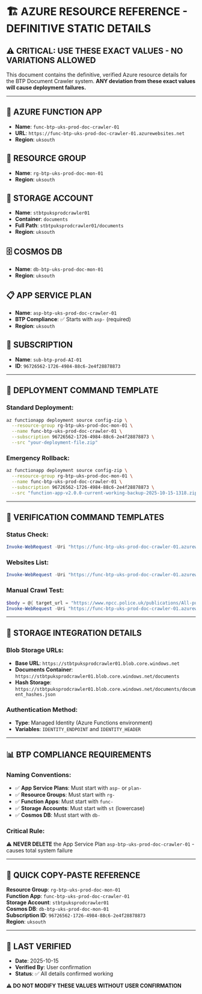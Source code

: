 # 🏗️ AZURE RESOURCE REFERENCE - DEFINITIVE STATIC DETAILS

## ⚠️ CRITICAL: USE THESE EXACT VALUES - NO VARIATIONS ALLOWED

This document contains the definitive, verified Azure resource details for the BTP Document Crawler system. **ANY deviation from these exact values will cause deployment failures.**

---

## 🎯 **AZURE FUNCTION APP**
- **Name**: `func-btp-uks-prod-doc-crawler-01`
- **URL**: `https://func-btp-uks-prod-doc-crawler-01.azurewebsites.net`
- **Region**: `uksouth`

## 📁 **RESOURCE GROUP**
- **Name**: `rg-btp-uks-prod-doc-mon-01`
- **Region**: `uksouth`

## 💾 **STORAGE ACCOUNT**
- **Name**: `stbtpuksprodcrawler01`
- **Container**: `documents`
- **Full Path**: `stbtpuksprodcrawler01/documents`
- **Region**: `uksouth`

## 🗄️ **COSMOS DB**
- **Name**: `db-btp-uks-prod-doc-mon-01`
- **Region**: `uksouth`

## 📋 **APP SERVICE PLAN**
- **Name**: `asp-btp-uks-prod-doc-crawler-01`
- **BTP Compliance**: ✅ Starts with `asp-` (required)
- **Region**: `uksouth`

## 🔑 **SUBSCRIPTION**
- **Name**: `sub-btp-prod-AI-01`
- **ID**: `96726562-1726-4984-88c6-2e4f28878873`

---

## 🚀 **DEPLOYMENT COMMAND TEMPLATE**

### **Standard Deployment:**
```bash
az functionapp deployment source config-zip \
  --resource-group rg-btp-uks-prod-doc-mon-01 \
  --name func-btp-uks-prod-doc-crawler-01 \
  --subscription 96726562-1726-4984-88c6-2e4f28878873 \
  --src "your-deployment-file.zip"
```

### **Emergency Rollback:**
```bash
az functionapp deployment source config-zip \
  --resource-group rg-btp-uks-prod-doc-mon-01 \
  --name func-btp-uks-prod-doc-crawler-01 \
  --subscription 96726562-1726-4984-88c6-2e4f28878873 \
  --src "function-app-v2.0.0-current-working-backup-2025-10-15-1318.zip"
```

---

## 🧪 **VERIFICATION COMMAND TEMPLATES**

### **Status Check:**
```powershell
Invoke-WebRequest -Uri "https://func-btp-uks-prod-doc-crawler-01.azurewebsites.net/api/status"
```

### **Websites List:**
```powershell
Invoke-WebRequest -Uri "https://func-btp-uks-prod-doc-crawler-01.azurewebsites.net/api/websites"
```

### **Manual Crawl Test:**
```powershell
$body = @{ target_url = "https://www.npcc.police.uk/publications/All-publications/" } | ConvertTo-Json
Invoke-WebRequest -Uri "https://func-btp-uks-prod-doc-crawler-01.azurewebsites.net/api/crawl" -Method POST -Body $body -ContentType "application/json"
```

---

## 🔗 **STORAGE INTEGRATION DETAILS**

### **Blob Storage URLs:**
- **Base URL**: `https://stbtpuksprodcrawler01.blob.core.windows.net`
- **Documents Container**: `https://stbtpuksprodcrawler01.blob.core.windows.net/documents`
- **Hash Storage**: `https://stbtpuksprodcrawler01.blob.core.windows.net/documents/document_hashes.json`

### **Authentication Method:**
- **Type**: Managed Identity (Azure Functions environment)
- **Variables**: `IDENTITY_ENDPOINT` and `IDENTITY_HEADER`

---

## 📊 **BTP COMPLIANCE REQUIREMENTS**

### **Naming Conventions:**
- ✅ **App Service Plans**: Must start with `asp-` or `plan-`
- ✅ **Resource Groups**: Must start with `rg-`
- ✅ **Function Apps**: Must start with `func-`
- ✅ **Storage Accounts**: Must start with `st` (lowercase)
- ✅ **Cosmos DB**: Must start with `db-`

### **Critical Rule:**
⚠️ **NEVER DELETE** the App Service Plan `asp-btp-uks-prod-doc-crawler-01` - causes total system failure

---

## 🎯 **QUICK COPY-PASTE REFERENCE**

**Resource Group**: `rg-btp-uks-prod-doc-mon-01`  
**Function App**: `func-btp-uks-prod-doc-crawler-01`  
**Storage Account**: `stbtpuksprodcrawler01`  
**Cosmos DB**: `db-btp-uks-prod-doc-mon-01`  
**Subscription ID**: `96726562-1726-4984-88c6-2e4f28878873`  
**Region**: `uksouth`  

---

## 📝 **LAST VERIFIED**
- **Date**: 2025-10-15
- **Verified By**: User confirmation
- **Status**: ✅ All details confirmed working

**⚠️ DO NOT MODIFY THESE VALUES WITHOUT USER CONFIRMATION**